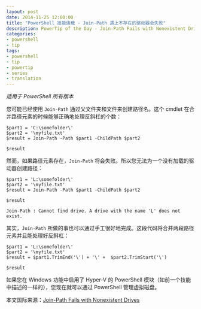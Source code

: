 ```yaml
---
layout: post
date: 2014-11-25 12:00:00
title: "PowerShell 技能连载 - Join-Path 遇上不存在的驱动器会失败"
description: PowerTip of the Day - Join-Path Fails with Nonexistent Drives
categories:
- powershell
- tip
tags:
- powershell
- tip
- powertip
- series
- translation
---
```

_适用于 PowerShell 所有版本_

您可能已经使用 `Join-Path` 通过父文件夹和文件来创建路径名。这个 cmdlet 在合并路径元素的时候能够正确地处理反斜杠的个数：

```
$part1 = 'C:\somefolder\'
$part2 = '\myfile.txt'
$result = Join-Path -Path $part1 -ChildPath $part2

$result
```

然而，如果路径元素存在，`Join-Path` 将会失败。所以您无法为一个没有加载的驱动器创建路径：

```
$part1 = 'L:\somefolder\'
$part2 = '\myfile.txt'
$result = Join-Path -Path $part1 -ChildPath $part2

$result

Join-Path : Cannot find drive. A drive with the name 'L' does not exist.
```

其实，`Join-Path` 所做的事也可以通过手工很好地完成。这段代码将合并两段路径元素并且能处理好反斜杠：

```
$part1 = 'L:\somefolder\'
$part2 = '\myfile.txt'
$result = $part1.TrimEnd('\') + '\' +  $part2.TrimStart('\')

$result
```

如果您在 Windows 功能中启用了 Hyper-V 的 PowerShell 模块（如前一个技能中描述的一样的），您现在就可以通过 PowerShell 管理虚拟磁盘。

<!--more-->
本文国际来源：[Join-Path Fails with Nonexistent Drives](http://community.idera.com/powershell/powertips/b/tips/posts/join-path-fails-with-non-existing-drives)
